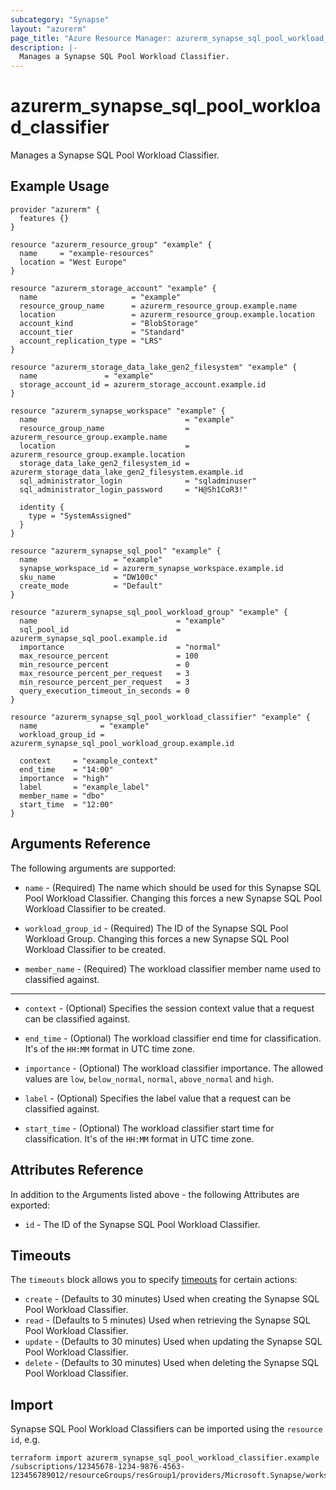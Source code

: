 ```yaml
---
subcategory: "Synapse"
layout: "azurerm"
page_title: "Azure Resource Manager: azurerm_synapse_sql_pool_workload_classifier"
description: |-
  Manages a Synapse SQL Pool Workload Classifier.
---
```


# azurerm_synapse_sql_pool_workload_classifier

Manages a Synapse SQL Pool Workload Classifier.

## Example Usage

```hcl
provider "azurerm" {
  features {}
}

resource "azurerm_resource_group" "example" {
  name     = "example-resources"
  location = "West Europe"
}

resource "azurerm_storage_account" "example" {
  name                     = "example"
  resource_group_name      = azurerm_resource_group.example.name
  location                 = azurerm_resource_group.example.location
  account_kind             = "BlobStorage"
  account_tier             = "Standard"
  account_replication_type = "LRS"
}

resource "azurerm_storage_data_lake_gen2_filesystem" "example" {
  name               = "example"
  storage_account_id = azurerm_storage_account.example.id
}

resource "azurerm_synapse_workspace" "example" {
  name                                 = "example"
  resource_group_name                  = azurerm_resource_group.example.name
  location                             = azurerm_resource_group.example.location
  storage_data_lake_gen2_filesystem_id = azurerm_storage_data_lake_gen2_filesystem.example.id
  sql_administrator_login              = "sqladminuser"
  sql_administrator_login_password     = "H@Sh1CoR3!"

  identity {
    type = "SystemAssigned"
  }
}

resource "azurerm_synapse_sql_pool" "example" {
  name                 = "example"
  synapse_workspace_id = azurerm_synapse_workspace.example.id
  sku_name             = "DW100c"
  create_mode          = "Default"
}

resource "azurerm_synapse_sql_pool_workload_group" "example" {
  name                               = "example"
  sql_pool_id                        = azurerm_synapse_sql_pool.example.id
  importance                         = "normal"
  max_resource_percent               = 100
  min_resource_percent               = 0
  max_resource_percent_per_request   = 3
  min_resource_percent_per_request   = 3
  query_execution_timeout_in_seconds = 0
}

resource "azurerm_synapse_sql_pool_workload_classifier" "example" {
  name              = "example"
  workload_group_id = azurerm_synapse_sql_pool_workload_group.example.id

  context     = "example_context"
  end_time    = "14:00"
  importance  = "high"
  label       = "example_label"
  member_name = "dbo"
  start_time  = "12:00"
}
```

## Arguments Reference

The following arguments are supported:

* `name` - (Required) The name which should be used for this Synapse SQL Pool Workload Classifier. Changing this forces a new Synapse SQL Pool Workload Classifier to be created.

* `workload_group_id` - (Required) The ID of the Synapse SQL Pool Workload Group. Changing this forces a new Synapse SQL Pool Workload Classifier to be created.

* `member_name` - (Required) The workload classifier member name used to classified against.

---

* `context` - (Optional) Specifies the session context value that a request can be classified against.

* `end_time` - (Optional) The workload classifier end time for classification. It's of the `HH:MM` format in UTC time zone.

* `importance` - (Optional) The workload classifier importance. The allowed values are `low`, `below_normal`, `normal`, `above_normal` and `high`.

* `label` - (Optional) Specifies the label value that a request can be classified against.

* `start_time` - (Optional) The workload classifier start time for classification. It's of the `HH:MM` format in UTC time zone.

## Attributes Reference

In addition to the Arguments listed above - the following Attributes are exported:

* `id` - The ID of the Synapse SQL Pool Workload Classifier.

## Timeouts

The `timeouts` block allows you to specify [timeouts](https://www.terraform.io/language/resources/syntax#operation-timeouts) for certain actions:

* `create` - (Defaults to 30 minutes) Used when creating the Synapse SQL Pool Workload Classifier.
* `read` - (Defaults to 5 minutes) Used when retrieving the Synapse SQL Pool Workload Classifier.
* `update` - (Defaults to 30 minutes) Used when updating the Synapse SQL Pool Workload Classifier.
* `delete` - (Defaults to 30 minutes) Used when deleting the Synapse SQL Pool Workload Classifier.

## Import

Synapse SQL Pool Workload Classifiers can be imported using the `resource id`, e.g.

```shell
terraform import azurerm_synapse_sql_pool_workload_classifier.example /subscriptions/12345678-1234-9876-4563-123456789012/resourceGroups/resGroup1/providers/Microsoft.Synapse/workspaces/workspace1/sqlPools/sqlPool1/workloadGroups/workloadGroup1/workloadClassifiers/workloadClassifier1
```
